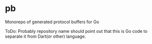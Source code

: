 # pb
Monorepo of generated protocol buffers for Go

ToDo: Probably repository name should point out that this is Go code to separate it from Dart(or other) language.
